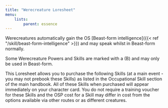 ```yaml
---
title: "Werecreature Loresheet"
menu:
    lists:
        parent: essence
---
```

Werecreatures automatically gain the OS [Beast-form intelligence]({{< ref "/skill/beast-form-intelligence" >}}) and may speak whilst in Beast-form normally.

Some Werecreature Powers and Skills are marked with a (B) and may only be used in Beast-form.

This Loresheet allows you to purchase the following Skills (at a main event - you may not prebook these Skills) as listed in the Occupational Skill section of the main handbook. All of these Skills when purchased will appear immediately on your character card. You do not require a training voucher for these Skills and the OSP cost for a Skill may differ in cost from the options available via other routes or as different creatures.